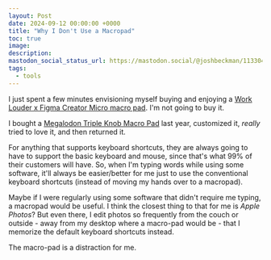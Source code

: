 ```yaml
---
layout: Post
date: 2024-09-12 00:00:00 +0000
title: "Why I Don't Use a Macropad"
toc: true
image: 
description: 
mastodon_social_status_url: https://mastodon.social/@joshbeckman/113304204994700357
tags: 
  - tools
---
```




I just spent a few minutes envisioning myself buying and enjoying a [Work Louder x Figma Creator Micro macro pad](https://worklouder.cc/figma/). I'm not going to buy it.

I bought a [Megalodon Triple Knob Macro Pad](https://www.keebmonkey.com/products/megalodon-triple-knob-macro-pad) last year, customized it, _really_ tried to love it, and then returned it.

For anything that supports keyboard shortcuts, they are always going to have to support the basic keyboard and mouse, since that's what 99% of their customers will have. So, when I'm typing words while using some software, it'll always be easier/better for me just to use the conventional keyboard shortcuts (instead of moving my hands over to a macropad).

Maybe if I were regularly using some software that didn't require me typing, a macropad would be useful. I think the closest thing to that for me is _Apple Photos_? But even there, I edit photos so frequently from the couch or outside - away from my desktop where a macro-pad would be - that I memorize the default keyboard shortcuts instead. 

The macro-pad is a distraction for me.
